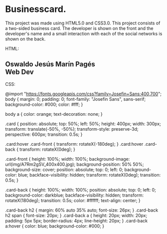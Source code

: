 # Businesscard.
This project was made using HTML5.0 and CSS3.0. This project consists of a two-sided business card. The developer is shown on the front and the developer's name and a small interaction with each of the social networks is shown on the back.

HTML:

<!DOCTYPE html>
<html lang="en">

<head>
    <meta charset="UTF-8">
    <meta http-equiv="X-UA-Compatible" content="IE=edge">
    <meta name="viewport" content="width=device-width, initial-scale=1.0">
    <title>Mi Tarjeta de Presentación</title>
    <link rel="stylesheet" href="mitarjetapresentacion.css">
    <link rel="stylesheet" href="https://maxcdn.bootstrapcdn.com/font-awesome/latest/css/font-awesome.min.css">
</head>

<body>
    <div class="card">
        <div class="card-front"></div>
        <div class="card-back">
            <h2>Oswaldo Jesús Marín Pagés<br><span>Web Dev</span></h2>
            <div class="social-icons">
                <a href="#" class="fa fa-facebook" aria-hidden="true"></a>
                <a href="#" class="fa fa-twitter" aria-hidden="true"></a>
                <a href="#" class="fa fa-google-plus" aria-hidden="true"></a>
                <a href="#" class="fa fa-linkedin" aria-hidden="true"></a>
                <a href="#" class="fa fa-instagram" aria-hidden="true"></a>
            </div>
        </div>
    </div>  
</body>

</html>

CSS:

@import "https://fonts.googleapis.com/css?family=Josefin+Sans:400,700";
body {
  margin: 0;
  padding: 0;
  font-family: "Josefin Sans", sans-serif;
  background-color: #000;
  color: #fff;
}

body a {
  color: orange;
  text-decoration: none;
}

.card {
  position: absolute;
  top: 50%;
  left: 50%;
  height: 400px;
  width: 300px;
  transform: translate(-50%, -50%);
  transform-style: preserve-3d;
  perspective: 600px;
  transition: 0.5s;
}

.card:hover .card-front {
  transform: rotateX(-180deg);
}
.card:hover .card-back {
  transform: rotateX(0deg);
}

.card-front {
  height: 100%;
  width: 100%;
  background-image: url(img/A7Rm2gSV_400x400.jpg);
  background-position: 50% 50%;
  background-size: cover;
  position: absolute;
  top: 0;
  left: 0;
  background-color: blue;
  backface-visibility: hidden;
  transform: rotateX(0deg);
  transition: 0.5s;
}

.card-back {
  height: 100%;
  width: 100%;
  position: absolute;
  top: 0;
  left: 0;
  background-color: darkblue;
  backface-visibility: hidden;
  transform: rotateX(180deg);
  transition: 0.5s;
  color: #ffffff;
  text-align: center;
}

.card-back h2 {
  margin: 60% auto 35% auto;
  font-size: 26px;
}
.card-back h2 span {
  font-size: 20px;
}
.card-back a {
  height: 20px;
  width: 20px;
  padding: 5px 5px;
  border-radius: 4px;
  line-height: 20px;
}
.card-back a:hover {
  color: blue;
  background-color: #000;
}
